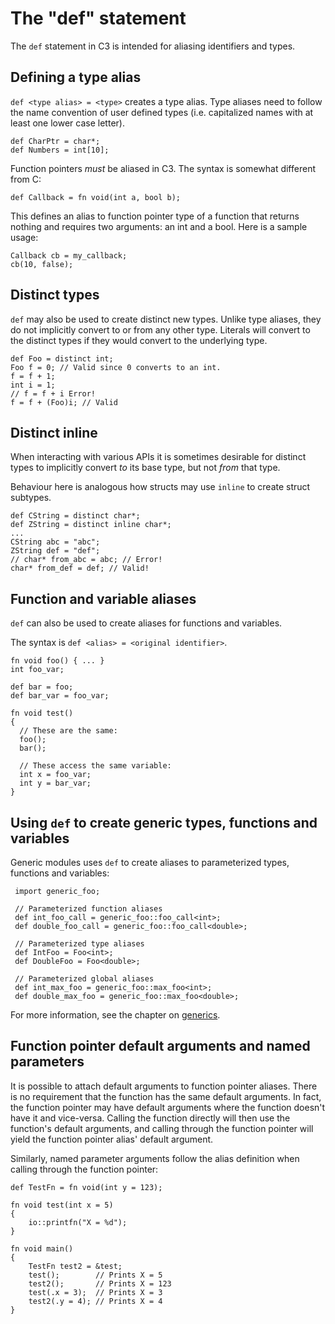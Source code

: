 # The "def" statement

The `def` statement in C3 is intended for aliasing identifiers and types.

## Defining a type alias

`def <type alias> = <type>` creates a type alias. Type aliases need to follow the name convention of user defined types (i.e. capitalized
names with at least one lower case letter).

    def CharPtr = char*;
    def Numbers = int[10];

Function pointers _must_ be aliased in C3. The syntax is somewhat different from C:

    def Callback = fn void(int a, bool b);

This defines an alias to function pointer type of a function that returns nothing and requires two arguments: an int and a bool. Here is a sample usage:

    Callback cb = my_callback;
    cb(10, false);


## Distinct types

`def` may also be used to create distinct new types. Unlike type aliases,
they do not implicitly convert to or from any other type.
Literals will convert to the distinct types if they would convert to the underlying type.

    def Foo = distinct int;
    Foo f = 0; // Valid since 0 converts to an int.
    f = f + 1;
    int i = 1;
    // f = f + i Error!
    f = f + (Foo)i; // Valid

## Distinct inline

When interacting with various APIs it is sometimes desirable for distinct types to implicitly convert *to* 
its base type, but not *from* that type.

Behaviour here is analogous how structs may use `inline` to create struct subtypes.

    def CString = distinct char*;
    def ZString = distinct inline char*;
    ...
    CString abc = "abc";
    ZString def = "def";
    // char* from_abc = abc; // Error!
    char* from_def = def; // Valid!

## Function and variable aliases

`def` can also be used to create aliases for functions and variables.

The syntax is `def <alias> = <original identifier>`.

```
fn void foo() { ... }
int foo_var;

def bar = foo;
def bar_var = foo_var;

fn void test() 
{
  // These are the same:
  foo();
  bar();
  
  // These access the same variable:
  int x = foo_var;
  int y = bar_var;
}  
```

## Using `def` to create generic types, functions and variables

Generic modules uses `def` to create aliases to parameterized types, functions 
and variables:

     import generic_foo;

     // Parameterized function aliases
     def int_foo_call = generic_foo::foo_call<int>;
     def double_foo_call = generic_foo::foo_call<double>;
  
     // Parameterized type aliases
     def IntFoo = Foo<int>;
     def DoubleFoo = Foo<double>;

     // Parameterized global aliases
     def int_max_foo = generic_foo::max_foo<int>;
     def double_max_foo = generic_foo::max_foo<double>;

For more information, see the chapter on [generics](../generics).

## Function pointer default arguments and named parameters

It is possible to attach default arguments to function pointer aliases. There is no requirement
that the function has the same default arguments. In fact, the function pointer may have 
default arguments where the function doesn't have it and vice-versa. Calling the function
directly will then use the function's default arguments, and calling through the function pointer
will yield the function pointer alias' default argument.

Similarly, named parameter arguments follow the alias definition when calling through the 
function pointer:

    def TestFn = fn void(int y = 123);

    fn void test(int x = 5)
    {
        io::printfn("X = %d");
    }

    fn void main()
    {
        TestFn test2 = &test;
        test();        // Prints X = 5
        test2();       // Prints X = 123
        test(.x = 3);  // Prints X = 3 
        test2(.y = 4); // Prints X = 4
    }

